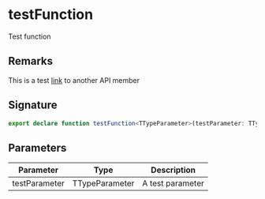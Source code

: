 
# testFunction

Test function

## Remarks

This is a test [link](docs/simple-suite-test/testinterface-interface) to another API member

## Signature

```typescript
export declare function testFunction<TTypeParameter>(testParameter: TTypeParameter): TTypeParameter;
```

## Parameters

|  Parameter | Type | Description |
|  --- | --- | --- |
|  testParameter | TTypeParameter | A test parameter |


